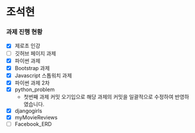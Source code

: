 # 조석현

### 과제 진행 현황

- [x] 제로초 인강
- [ ] 깃허브 페이지 과제
- [x] 파이썬 과제
- [x] Bootstrap 과제
- [x] Javascript 스톱워치 과제
- [x] 파이썬 과제 2차
- [x] python_problem
  - 첫번째 과제 커밋 오기입으로 해당 과제의 커밋을 일괄적으로 수정하여 반영하였습니다.
- [x] djangogirls
- [x] myMovieReviews
- [ ] Facebook_ERD

